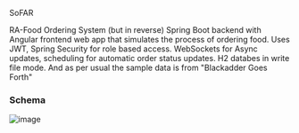 SoFAR

RA-Food Ordering System (but in reverse)
Spring Boot backend with Angular frontend web app that simulates the process of ordering food. Uses JWT, Spring Security for role based access. WebSockets for Async updates, scheduling for automatic order status updates. H2 databes in write file mode. And as per usual the sample data is from "Blackadder Goes Forth"


### Schema
![image](https://github.com/user-attachments/assets/4012041e-583e-45a7-8cde-e32a33fabac6)
